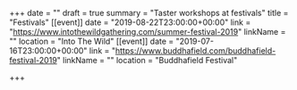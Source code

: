 +++
date = ""
draft = true
summary = "Taster workshops at festivals"
title = "Festivals"
[[event]]
date = "2019-08-22T23:00:00+00:00"
link = "https://www.intothewildgathering.com/summer-festival-2019"
linkName = ""
location = "Into The Wild"
[[event]]
date = "2019-07-16T23:00:00+00:00"
link = "https://www.buddhafield.com/buddhafield-festival-2019"
linkName = ""
location = "Buddhafield Festival"

+++
